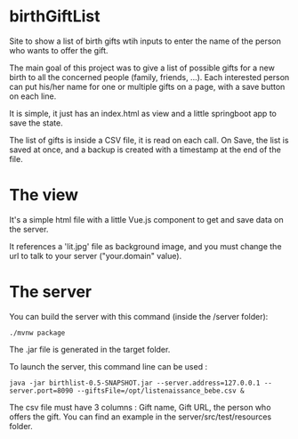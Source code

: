 # birthGiftList
Site to show a list of birth gifts wtih inputs to enter the name of the person who wants to offer the gift.

The main goal of this project was to give a list of possible gifts for a new birth to all the concerned people (family, friends, ...). Each interested person can put his/her name for one or multiple gifts on a page, with a save button on each line.

It is simple, it just has an index.html as view and a little springboot app to save the state.

The list of gifts is inside a CSV file, it is read on each call.
On Save, the list is saved at once, and a backup is created with a timestamp at the end of the file.

# The view

It's a simple html file with a little Vue.js component to get and save data on the server.

It references a 'lit.jpg' file as background image, and you must change the url to talk to your server ("your.domain" value).

# The server

You can build the server with this command (inside the /server folder):

```
./mvnw package
```

The .jar file is generated in the target folder.

To launch the server, this command line can be used :

```
java -jar birthlist-0.5-SNAPSHOT.jar --server.address=127.0.0.1 --server.port=8090 --giftsFile=/opt/listenaissance_bebe.csv &
```

The csv file must have 3 columns : Gift name, Gift URL, the person who offers the gift.
You can find an example in the server/src/test/resources folder.